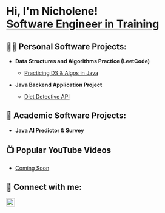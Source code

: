 <h1>Hi, I'm Nicholene! <br/><a href="[https://github.com/Nicholene/Nicholene)">Software Engineer in Training</a></h1>

<h2>👨‍💻 Personal Software Projects:</h2>

- <b>Data Structures and Algorithms Practice (LeetCode)</b>
  - [Practicing DS & Algos in Java](https://leetcode.com/Nicholene/)

- <b>Java Backend Application Project</b>
  - [Diet Detective API](https://github.com/Nicholene/Diet_Detective/)  
 
<h2>📖 Academic Software Projects:</h2>

-  <b>Java AI Predictor & Survey</b>

<h2>📺 Popular YouTube Videos</h2>

- [Coming Soon](https://www.youtube.com/watch?v=a83ASGn_V_s)

<h2> 🤳 Connect with me:</h2>

[<img align="left" alt="NicholeneDavison | LinkedIn" width="22px" src="https://cdn.jsdelivr.net/npm/simple-icons@v3/icons/linkedin.svg" />][linkedin]

[linkedin]: https://www.linkedin.com/in/nicholene-davison-aa2411218/

<!--
**NicholeneDavison1/NicholeneDavison1** is a ✨ _special_ ✨ repository because its `README.md` (this file) appears on your GitHub profile.

Here are some ideas to get you started:

- 🔭 I’m currently working on ...
- 🌱 I’m currently learning ...
- 👯 I’m looking to collaborate on ...
- 🤔 I’m looking for help with ...
- 💬 Ask me about ...
- 📫 How to reach me: ...
- 😄 Pronouns: ...
- ⚡ Fun fact: ...
-->

